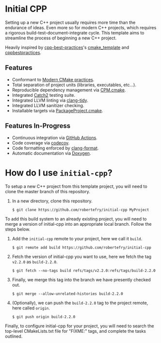 
# Initial CPP

Setting up a new C++ project usually requires more time than the endurance of ideas. Even more so for modern C++ projects, which requires a rigorous build-test-document-integrate cycle. This template aims to streamline the process of beginning a new C++ project.

Heavily inspired by [cpp-best-practices](https://github.com/cpp-best-practices)'s [cmake_template](https://github.com/cpp-best-practices/cmake_template) and [cppbestpractices](https://github.com/cpp-best-practices/cppbestpractices).

## Features

* Conformant to [Modern CMake practices](https://pabloariasal.github.io/2018/02/19/its-time-to-do-cmake-right/).
* Total separation of project units (libraries, executables, etc...).
* Reproducible dependency management via [CPM.cmake](https://github.com/cpm-cmake/CPM.cmake).
* Integrated [Catch2](https://github.com/catchorg/Catch2) testing suite.
* Integrated LLVM linting via [clang-tidy](https://clang.llvm.org/extra/clang-tidy/).
* Integrated LLVM sanitizer checking.
* Installable targets via [PackageProject.cmake](https://github.com/TheLartians/PackageProject.cmake).

## Features In-Progress

* Continuous integration via [GitHub Actions](https://help.github.com/en/actions/).
* Code coverage via [codecov](https://codecov.io/).
* Code formatting enforced by [clang-format](https://clang.llvm.org/docs/ClangFormat.html).
* Automatic documentation via [Doxygen](https://www.doxygen.nl/).

# How do I use `initial-cpp`?

To setup a new C++ project from this template project, you will need to clone the master branch of this repository.

1. In a new directory, clone this repository.
    ```
    $ git clone https://github.com/robertefry/initial-cpp MyProject
    ```

To add this build system to an already existing project, you will need to merge a version of initial-cpp into an appropriate local branch. Follow the steps below.

1. Add the `initial-cpp` remote to your project, here we call it `build`.
    ```
    $ git remote add build https://github.com/robertefry/initial-cpp
    ```

2. Fetch the version of initial-cpp you want to use, here we fetch the tag `v2.2.0` as `build-2.2.0`.
    ```
    $ git fetch --no-tags build refs/tags/v2.2.0:refs/tags/build-2.2.0
    ```

3. Finally, we merge this tag into the branch we have presently checked out.
    ```
    $ git merge --allow-unrelated-histories build-2.2.0
    ```

4. (Optionally), we can push the `build-2.2.0` tag to the project remote, here called `origin`.
    ```
    $ git push origin build-2.2.0
    ```
Finally, to configure initial-cpp for your project, you will need to search the top-level CMakeLists.txt file for "FIXME:" tags, and complete the tasks outlined.
